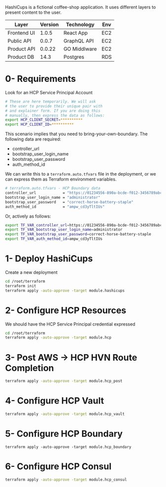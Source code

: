 HashiCups is a fictional coffee-shop application. It uses different layers to present content to the user.

| Layer       | Version | Technology   | Env |
| ----------- | ------- | ------------ | --- |
| Frontend UI | 1.0.5   | React App    | EC2 |
| Public API  | 0.0.7   | GraphQL API  | EC2 |
| Product API | 0.0.22  | GO Middlware | EC2 |
| Product DB  | 14.3    | Postgres     | RDS |

0- Requirements
===
Look for an HCP Service Principal Account
```bash
# These are here temporarily. We will ask
# the user to provide their unique pair with
# and explainer form. If you are doing this
# manually, then express the data as follows:
export HCP_CLIENT_SECRET=**********
export HCP_CLIENT_ID=**********
```
This scenario implies that you need to bring-your-own-boundary. The following data are required:
- controller_url
- bootstrap_user_login_name
- bootstrap_user_password
- auth_method_id

We can write this to a `terraform.auto.tfvars` file in the deployment, or we can express them as Terraform environment variables.
```bash
# terraform.auto.tfvars - HCP Boundary data
controller_url            = "https://01234556-890a-bcde-f012-3456789abcde.boundary.hashicorp.cloud"
bootstrap_user_login_name = "administrator"
bootstrap_user_password   = "correct-horse-battery-staple"
auth_method_id            = "ampw_cd3yTltIUs"
```
Or, actively as follows:
```bash
export TF_VAR_controller_url=https://01234556-890a-bcde-f012-3456789abcde.boundary.hashicorp.cloud
export TF_VAR_bootstrap_user_login_name=administrator
export TF_VAR_bootstrap_user_password=correct-horse-battery-staple
export TF_VAR_auth_method_id=ampw_cd3yTltIUs
```

1- Deploy HashiCups
===
Create a new deployment
```bash
cd /root/terraform
terraform init
terraform apply -auto-approve -target module.hashicups
```
2- Configure HCP Resources
===
We should have the HCP Service Principal credential expressed 
```bash
cd /root/terraform
terraform apply -auto-approve -target module.hcp
```
3- Post AWS -> HCP HVN Route Completion
===
```bash
terraform apply -auto-approve -target module.hcp_post
```
4- Configure HCP Vault
===
```bash
terraform apply -auto-approve -target module.hcp_vault
```
5- Configure HCP Boundary 
===
```
terraform apply -auto-approve -target module.hcp_boundary
```
6- Configure HCP Consul
===
```bash
terraform apply -auto-approve -target module.hcp_consul
```